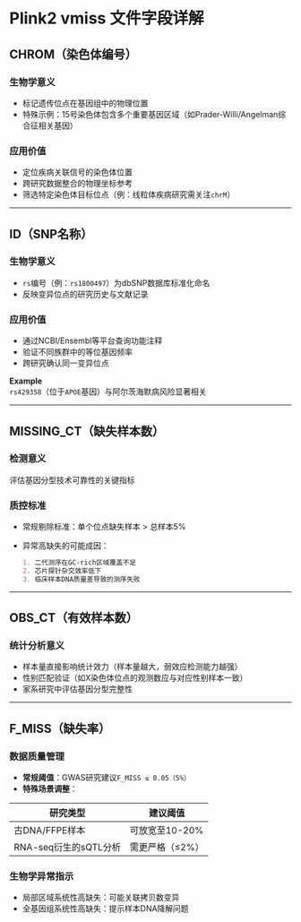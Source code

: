 # Plink2 vmiss 文件字段详解

## CHROM（染色体编号）

### 生物学意义

-   标记遗传位点在基因组中的物理位置
-   特殊示例：15号染色体包含多个重要基因区域（如Prader-Willi/Angelman综合征相关基因）

### 应用价值

-   定位疾病关联信号的染色体位置
-   跨研究数据整合的物理坐标参考
-   筛选特定染色体目标位点（例：线粒体疾病研究需关注`chrM`）

------------------------------------------------------------------------

## ID（SNP名称）

### 生物学意义

-   `rs`编号（例：`rs1800497`）为dbSNP数据库标准化命名
-   反映变异位点的研究历史与文献记录

### 应用价值

-   通过NCBI/Ensembl等平台查询功能注释
-   验证不同族群中的等位基因频率
-   跨研究确认同一变异位点

**Example**\
`rs429358`（位于`APOE`基因）与阿尔茨海默病风险显著相关

------------------------------------------------------------------------

## MISSING_CT（缺失样本数）

### 检测意义

评估基因分型技术可靠性的关键指标

### 质控标准

-   常规剔除标准：单个位点缺失样本 \> 总样本5%

-   异常高缺失的可能成因：

    ``` markdown
    1. 二代测序在GC-rich区域覆盖不足
    2. 芯片探针杂交效率低下
    3. 临床样本DNA质量差导致的测序失败
    ```

------------------------------------------------------------------------

## OBS_CT（有效样本数）

### 统计分析意义

-   样本量直接影响统计效力（样本量越大，弱效应检测能力越强）
-   性别匹配验证（如X染色体位点的观测数应与对应性别样本一致）
-   家系研究中评估基因分型完整性

------------------------------------------------------------------------

## F_MISS（缺失率）

### 数据质量管理

-   **常规阈值**：GWAS研究建议`F_MISS ≤ 0.05（5%）`
-   **特殊场景调整**：

| 研究类型              | 建议阈值        |
|-----------------------|-----------------|
| 古DNA/FFPE样本        | 可放宽至10-20%  |
| RNA-seq衍生的sQTL分析 | 需更严格（≤2%） |

### 生物学异常指示

-   局部区域系统性高缺失：可能关联拷贝数变异
-   全基因组系统性高缺失：提示样本DNA降解问题
